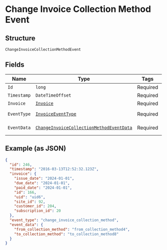 
# Change Invoice Collection Method Event

## Structure

`ChangeInvoiceCollectionMethodEvent`

## Fields

| Name | Type | Tags | Description |
|  --- | --- | --- | --- |
| `Id` | `long` | Required | - |
| `Timestamp` | `DateTimeOffset` | Required | - |
| `Invoice` | [`Invoice`](../../doc/models/invoice.md) | Required | - |
| `EventType` | [`InvoiceEventType`](../../doc/models/invoice-event-type.md) | Required | **Default**: `InvoiceEventType.change_invoice_collection_method` |
| `EventData` | [`ChangeInvoiceCollectionMethodEventData`](../../doc/models/change-invoice-collection-method-event-data.md) | Required | Example schema for an `change_invoice_collection_method` event |

## Example (as JSON)

```json
{
  "id": 246,
  "timestamp": "2016-03-13T12:52:32.123Z",
  "invoice": {
    "issue_date": "2024-01-01",
    "due_date": "2024-01-01",
    "paid_date": "2024-01-01",
    "id": 166,
    "uid": "uid6",
    "site_id": 92,
    "customer_id": 204,
    "subscription_id": 20
  },
  "event_type": "change_invoice_collection_method",
  "event_data": {
    "from_collection_method": "from_collection_method4",
    "to_collection_method": "to_collection_method8"
  }
}
```

